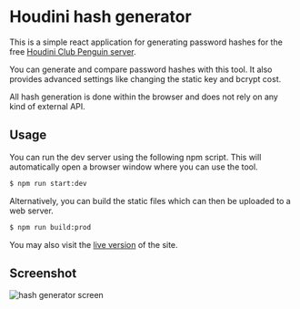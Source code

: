# Houdini hash generator

This is a simple react application for generating password hashes for the free [Houdini Club Penguin server](https://github.com/solero/houdini).

You can generate and compare password hashes with this tool. It also provides advanced settings like changing the static key and bcrypt cost.

All hash generation is done within the browser and does not rely on any kind of external API.

## Usage

You can run the dev server using the following npm script. This will automatically open a browser window where you can use the tool.

```bash
$ npm run start:dev
```

Alternatively, you can build the static files which can then be uploaded to a web server.

```bash
$ npm run build:prod
```

You may also visit the [live version](https://toolbox.solero.me/houdini-hash-gen/#) of the site.

## Screenshot

![hash generator screen](https://i.solero.me/4q4dpC1I.png)
